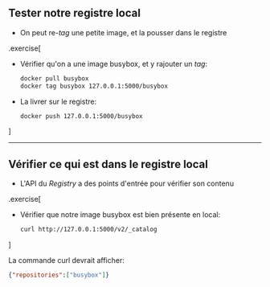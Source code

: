 ## Tester notre registre local

- On peut re-_tag_ une petite image, et la pousser dans le registre

.exercise[

- Vérifier qu'on a une image busybox, et y rajouter un _tag_:
  ```bash
  docker pull busybox
  docker tag busybox 127.0.0.1:5000/busybox
  ```

- La livrer sur le registre:
  ```bash
  docker push 127.0.0.1:5000/busybox
  ```

]

---

## Vérifier ce qui est dans le registre local

- L'API du _Registry_ a des points d'entrée pour vérifier son contenu

.exercise[

- Vérifier que notre image busybox est bien présente en local:
  ```bash
  curl http://127.0.0.1:5000/v2/_catalog
  ```

]

La commande curl devrait afficher:
```json
{"repositories":["busybox"]}
```
